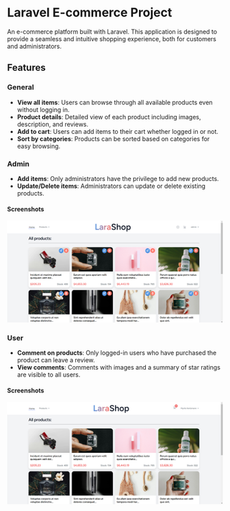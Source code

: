 # Laravel E-commerce Project

 An e-commerce platform built with Laravel. This application is designed to provide a seamless and intuitive shopping experience, both for customers and administrators. 

## Features

### General
- **View all items**: Users can browse through all available products even without logging in.
- **Product details**: Detailed view of each product including images, description, and reviews.
- **Add to cart**: Users can add items to their cart whether logged in or not.
- **Sort by categories**: Products can be sorted based on categories for easy browsing.

### Admin
- **Add items**: Only administrators have the privilege to add new products.
- **Update/Delete items**: Administrators can update or delete existing products.

#### Screenshots
![Admin Dashboard Screenshot](./assets/admin-dashboard.png)

### User
- **Comment on products**: Only logged-in users who have purchased the product can leave a review.
- **View comments**: Comments with images and a summary of star ratings are visible to all users.
#### Screenshots
![Admin Dashboard Screenshot](./assets/user-dashboard.png)




